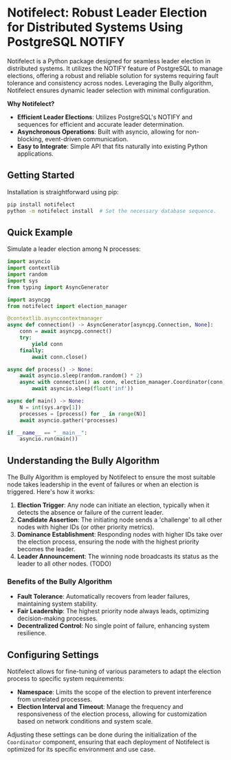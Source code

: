 # **Notifelect: Robust Leader Election for Distributed Systems Using PostgreSQL NOTIFY**

Notifelect is a Python package designed for seamless leader election in distributed systems. It utilizes the NOTIFY feature of PostgreSQL to manage elections, offering a robust and reliable solution for systems requiring fault tolerance and consistency across nodes. Leveraging the Bully algorithm, Notifelect ensures dynamic leader selection with minimal configuration.

**Why Notifelect?**
- **Efficient Leader Elections**: Utilizes PostgreSQL's NOTIFY and sequences for efficient and accurate leader determination.
- **Asynchronous Operations**: Built with asyncio, allowing for non-blocking, event-driven communication.
- **Easy to Integrate**: Simple API that fits naturally into existing Python applications.

## Getting Started
Installation is straightforward using pip:

```bash
pip install notifelect
python -m notifelect install  # Set the necessary database sequence.
```

## Quick Example
Simulate a leader election among N processes:

```python
import asyncio
import contextlib
import random
import sys
from typing import AsyncGenerator

import asyncpg
from notifelect import election_manager

@contextlib.asynccontextmanager
async def connection() -> AsyncGenerator[asyncpg.Connection, None]:
    conn = await asyncpg.connect()
    try:
        yield conn
    finally:
        await conn.close()

async def process() -> None:
    await asyncio.sleep(random.random() * 2)
    async with connection() as conn, election_manager.Coordinator(conn):
        await asyncio.sleep(float('inf'))

async def main() -> None:
    N = int(sys.argv[1])
    processes = [process() for _ in range(N)]
    await asyncio.gather(*processes)

if __name__ == "__main__":
    asyncio.run(main())
```

## Understanding the Bully Algorithm

The Bully Algorithm is employed by Notifelect to ensure the most suitable node takes leadership in the event of failures or when an election is triggered. Here's how it works:

1. **Election Trigger**: Any node can initiate an election, typically when it detects the absence or failure of the current leader.
2. **Candidate Assertion**: The initiating node sends a 'challenge' to all other nodes with higher IDs (or other priority metrics).
3. **Dominance Establishment**: Responding nodes with higher IDs take over the election process, ensuring the node with the highest priority becomes the leader.
4. **Leader Announcement**: The winning node broadcasts its status as the leader to all other nodes. (TODO)

### Benefits of the Bully Algorithm
- **Fault Tolerance**: Automatically recovers from leader failures, maintaining system stability.
- **Fair Leadership**: The highest priority node always leads, optimizing decision-making processes.
- **Decentralized Control**: No single point of failure, enhancing system resilience.

## Configuring Settings

Notifelect allows for fine-tuning of various parameters to adapt the election process to specific system requirements:

- **Namespace**: Limits the scope of the election to prevent interference from unrelated processes.
- **Election Interval and Timeout**: Manage the frequency and responsiveness of the election process, allowing for customization based on network conditions and system scale.

Adjusting these settings can be done during the initialization of the `Coordinator` component, ensuring that each deployment of Notifelect is optimized for its specific environment and use case.
